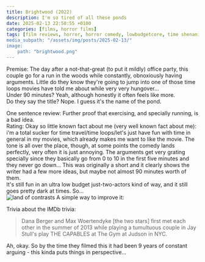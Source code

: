 ```yaml
---
title: Brightwood (2022)
description: I'm so tired of all these ponds
date: 2025-02-13 22:50:55 +0100
categories: [films, horror films]
tags: [film reviews, horror, horror comedy, lowbudgetcore, time shenanigans, wrong place wrong face, ñam ñam qué rico, they don't say the title]
media_subpath: "/assets/img/posts/2025-02-13/"
image:
    path: "brightwood.png"
---
```

<span class="reviewsection">Premise:</span> The day after a not-that-great (to put it mildly) office party, this couple go for a run in the woods while constantly, obnoxiously having arguments. Little do they know they're going to jump into one of those time loops movies have told me about while very very hungover...<br/>
<span class="reviewsection">Under 90 minutes?</span> Yeah, although honestly it often feels like more.<br/>
<span class="reviewsection">Do they say the title?</span> Nope. I guess it's the name of the pond.

<span class="reviewsection">One sentence review:</span> Further proof that exercising, and specially running, is a bad idea.<br/>
<span class="reviewsection">Rating:</span> Okay so little known fact about me (very well known fact about me): i'm a total sucker for time travel/time loops/let's just have fun with time in general in my movies, which already makes me want to like the movie. The tone is all over the place, though, at some points the comedy lands perfectly, very often it is just annoying. The arguments get very grating specially since they basically go from 0 to 10 in the first five minutes and they never go down... This was originally a short and it clearly shows the writer had a few more ideas, but maybe not almost 90 minutes worth of them.<br/>
It's still fun in an ultra low budget just-two-actors kind of way, and it still goes pretty dark at times. So...<br/>
![land of contrasts](contrasts.png)
<span class="reviewsection">A simple way to improve it:</span>

<span class="reviewsection">Trivia about the IMDb trivia:</span>
> Dana Berger and Max Woertendyke [the two stars] first met each other in the summer of 2013 while playing a tumultuous couple in Jay Stull's play THE CAPABLES at The Gym at Judson in NYC.

Ah, okay. So by the time they filmed this it had been 9 years of constant arguing - this kinda puts things in perspective...